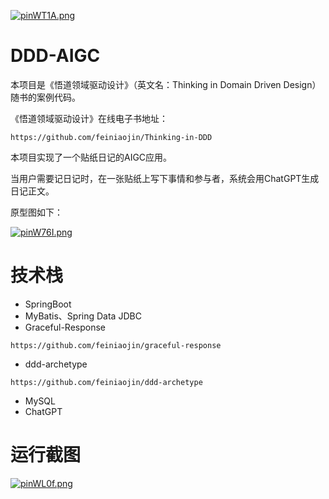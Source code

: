 [![pinWT1A.png](https://z1.ax1x.com/2023/10/31/pinWT1A.png)](https://imgse.com/i/pinWT1A)

# DDD-AIGC

本项目是《悟道领域驱动设计》（英文名：Thinking in Domain Driven Design）随书的案例代码。

《悟道领域驱动设计》在线电子书地址：

```text
https://github.com/feiniaojin/Thinking-in-DDD
```

本项目实现了一个贴纸日记的AIGC应用。

当用户需要记日记时，在一张贴纸上写下事情和参与者，系统会用ChatGPT生成日记正文。

原型图如下：

[![pinW76I.png](https://z1.ax1x.com/2023/10/31/pinW76I.png)](https://imgse.com/i/pinW76I)

# 技术栈

- SpringBoot
- MyBatis、Spring Data JDBC
- Graceful-Response
```text
https://github.com/feiniaojin/graceful-response
```
- ddd-archetype
```text
https://github.com/feiniaojin/ddd-archetype
```
- MySQL
- ChatGPT

# 运行截图

[![pinWL0f.png](https://z1.ax1x.com/2023/10/31/pinWL0f.png)](https://imgse.com/i/pinWL0f)